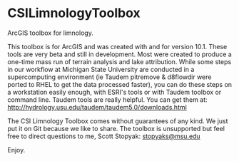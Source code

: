CSILimnologyToolbox
===================

ArcGIS toolbox for limnology.

This toolbox is for ArcGIS and was created with and for version 10.1. 
These tools are very beta and still in development. Most were created to produce a one-time mass run of terrain analysis and lake attribution.
While some steps in our workflow at Michigan State University are conducted in a supercomputing environment (ie Taudem
pitremove & d8flowdir were ported to RHEL to get the data processed faster), you can do these steps on a workstation
easily enough, with ESRI's tools or with Taudem toolbox or command line. Taudem tools are really helpful.
You can get them at:
http://hydrology.usu.edu/taudem/taudem5.0/downloads.html

The CSI Limnology Toolbox comes without guarantees of any kind. We just put it on Git because we like to share. 
The toolbox is unsupported but feel free to direct questions to me, Scott Stopyak: stopyaks@msu.edu

Enjoy.
